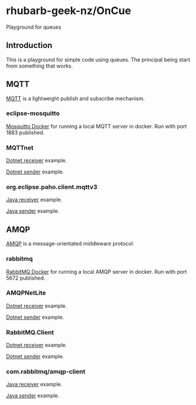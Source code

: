 # rhubarb-geek-nz/OnCue
Playground for queues

## Introduction

This is a playground for simple code using queues. The principal being start from something that works.

## MQTT

[MQTT](https://en.wikipedia.org/wiki/MQTT) is a lightweight publish and subscribe mechanism.

### eclipse-mosquitto

[Mosquitto Docker](docker/mosquitto/Dockerfile) for running a local MQTT server in docker. Run with port 1883 published.

### MQTTnet

[Dotnet receiver](dotnet/MqttReceiver/Program.cs) example.

[Dotnet sender](dotnet/MqttSender/Program.cs) example.

### org.eclipse.paho.client.mqttv3

[Java receiver](java/mqttrecv/src/main/java/nz/geek/rhubarb/mqttrecv/Main.java) example.

[Java sender](java/mqttsend/src/main/java/nz/geek/rhubarb/mqttsend/Main.java) example.

## AMQP

[AMQP](https://en.wikipedia.org/wiki/Advanced_Message_Queuing_Protocol) is a message-orientated middleware protocol.

### rabbitmq

[RabbitMQ Docker](docker/rabbitmq/Dockerfile) for running a local AMQP server in docker. Run with port 5672 published.

### AMQPNetLite

[Dotnet receiver](dotnet/AmqpReceiver/Program.cs) example.

[Dotnet sender](dotnet/AmqpSender/Program.cs) example.

### RabbitMQ.Client

[Dotnet receiver](dotnet/RabbitMQReceiver/Program.cs) example.

[Dotnet sender](dotnet/RabbitMQSender/Program.cs) example.

### com.rabbitmq/amqp-client

[Java receiver](java/rabbitmqrecv/src/main/java/nz/geek/rhubarb/rabbitmqrecv/Main.java) example.

[Java sender](java/rabbitmqsend/src/main/java/nz/geek/rhubarb/rabbitmqsend/Main.java) example.

